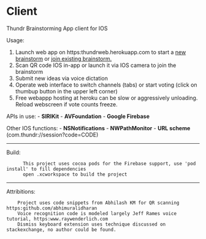 # Client


  Thundr Brainstorming App client for IOS



  Usage: 
  
  1. Launch web app on https:thundrweb.herokuapp.com to start a [new brainstorm](https:thundrweb.herokuapp.com/)
         or [join existing brainstorm.](https:thundrweb.herokuapp.com/session/MPUZKX)
  2. Scan QR code IOS in-app or launch it via IOS camera to join the brainstorm
  3. Submit new ideas via voice dictation
  4. Operate web interface to switch channels (tabs) or start voting (click on thumbup button in the upper left corner)
  5. Free webappp hosting at heroku can be slow or aggressively unloading. Reload webscreen if vote counts freeze.
    
APIs in use:
    - **SIRIKit**
    - **AVFoundation**
    - **Google Firebase**

Other IOS functions:
    - **NSNotifications**
    - **NWPathMonitor**
    - **URL scheme** (com.thundr://session?code=CODE)

  --------------
  Build:
  
  
          This project uses cocoa pods for the Firebase support, use 'pod install' to fill dependencies
          open .xcworkspace to build the project

  --------------
  Attribitions:
  
  
        Project uses code snippets from Abhilash KM for QR scanning https:github.com/abhimuralidharan
        Voice recognition code is modeled largely Jeff Rames voice tutorial, https:www.raywenderlich.com
        Dismiss keyboard extension uses technique discussed on stackexchange, no author could be found.


